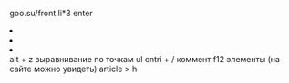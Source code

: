 goo.su/front
li*3 enter <li></li><li></li><li></li>
alt + z выравнивание
по точкам ul
cntri + / коммент
f12 элементы (на сайте можно увидеть)
article > h
